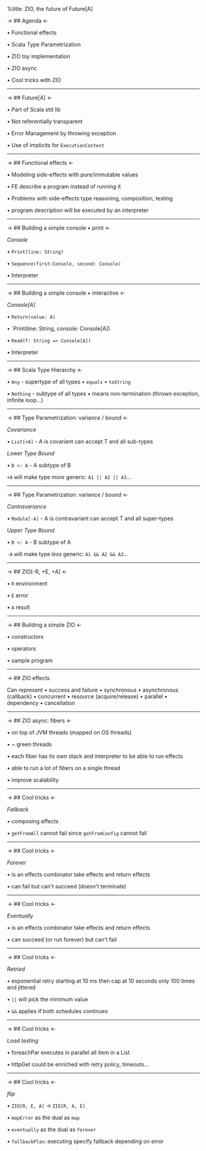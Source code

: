 %title: ZIO, the future of Future[A]

-> ## Agenda <-

• Functional effects

• Scala Type Parametrization

• ZIO toy implementation

• ZIO async

• Cool tricks with ZIO

---

-> ## Future[A] <-

• Part of Scala std lib

• Not referentially transparent

• Error Management by throwing exception

• Use of implicits for `ExecutionContext`

---

-> ## Functional effects <-

• Modeling side-effects with pure/immutable values

• FE describe a program instead of running it

• Problems with side-effects
  type reasoning, composition, testing
  
• program description will be executed
  by an interpreter

---

-> ## Building a simple console • print <-

*Console*

• `Print(line: String)`

• `Sequence(first:Console, second: Console)`

• Interpreter

---

-> ## Building a simple console • interactive <-

*Console[A]*

• `Return(value: A)`

• `Print(line: String, console: Console[A])

• `Read(f: String => Console[A])`

• Interpreter

---

-> ## Scala Type Hierarchy <-

• `Any` - supertype of all types
  • `equals`
  • `toString`

• `Nothing` - subtype of all types
  • means non-termination (thrown exception,
  infinite loop…)

---

-> ## Type Parametrization: variance / bound <-

*Covariance*

• `List[+A]` - A is covariant
  can accept T and all sub-types

*Lower Type Bound*

• `B >: A` - A subtype of B

`+A` will make type *more* generic: `A1 || A2 || A3`...

---

-> ## Type Parametrization: variance / bound <-

*Contravariance*

• `Module[-A]` - A is contravariant
  can accept T and all super-types

*Upper Type Bound*

• `B <: A` - B subtype of A

`-A` will make type *less* generic: `A1 && A2 && A3`...

--- 

-> ## ZIO[-R, +E, +A] <-

• `R` environment

• `E` error

• `A` result

---

-> ## Building a simple ZIO <-

• constructors

• operators

• sample program

---

-> ## ZIO effects

Can represent
• success and failure
• synchronous
• asynchronous (callback) 
• concurrent
• resource (acquire/release)
• parallel
• dependency
• cancellation

---

-> ## ZIO async: fibers <-

• on top of JVM threads (mapped on OS threads)

• ~ green threads

• each fiber has its own stack and interpreter
  to be able to run effects
  
• able to run a lot of fibers on a single thread

• improve scalability

---

-> ## Cool tricks <-

*Fallback*

• composing effects

• `getFromAll` cannot fail
  since `getFromConfig` cannot fail

---

-> ## Cool tricks <-

*Forever*

• is an effects combinator
  take effects and return effects
  
• can fail but can't succeed (doesn't terminate)

---

-> ## Cool tricks <-

*Eventually*

• is an effects combinator
  take effects and return effects
  
• can succeed (or run forever) but can't fail

---

-> ## Cool tricks <-

*Retried*

• exponential retry starting at 10 ms
  then cap at 10 seconds 
  only 100 times
  and jittered
  
• `||` will pick the minimum value

• `&&` applies if both schedules continues

---

-> ## Cool tricks <-

*Load testing*

• foreachPar executes in parallel
  all item in a List
  
• httpGet could be enriched
  with retry policy, timeouts...

---

-> ## Cool tricks <-

*flip*

• `ZIO[R, E, A]` → `ZIO[R, A, E]`

• `mapError` as the dual as `map`

• `eventually` as the dual as `forever`

• `fallbackPlan`: executing specify fallback
   depending on error

